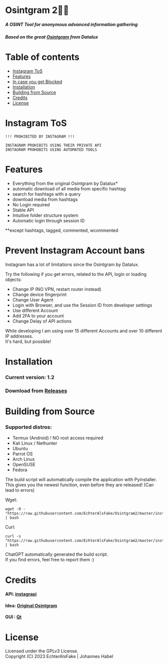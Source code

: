 # Osintgram 2🔎📸

##### A *OSINT* Tool for anonymous advanced information gathering
##### Based on the great [Osintgram](https://github.com/Datalux/Osintgram) from Datalux

# Table of contents

- [Instagram ToS](#instagram-tos)
- [Features](#features)
- [In case you get Blocked](#block)
- [Installation](#installation)
- [Building from Source](#building-from-source)
- [Credits](#credits)
- [License](#license)

# Instagram ToS
 ```
!!! PROHIBITED BY INSTAGRAM !!!

INSTAGRAM PROHIBITS USING THEIR PRIVATE API
INSTAGRAM PROHOBITS USING AUTOMATED TOOLS
```

# Features

- Everything from the original Osintgram by Datalux*
- automatic download of all media from specific hashtag
- search for hashtags with a query
- download media from hashtags
- No Login required
- Stable API
- Intuitive folder structure system
- Automatic login through session ID

**except hashtags, tagged, commented, wcommented

# Prevent Instagram Account bans

Instagram has a lot of limitations since the Osintgram by Datalux.

Try the following if you get errors, related to the API, login or loading objects:

- Change IP (NO VPN, restart router instead)
- Change device fingerprint
- Change User Agent
- Login with Browser, and use the Session ID from developer settings
- Use different Account
- Add 2FA to your account
- Change Delay of API actions

While developing I am using over 15 different Accounts and over 10 different IP addresses.
<br>It's hard, but possible!


# Installation

### Current version: 1.2
### Download from [Releases](https://github.com/EchterAlsFake/Osintgram2/releases)

# Building from Source
### Supported distros:

- Termux (Android)  ! NO root access required
- Kali Linux / Nethunter
- Ubuntu
- Parrot OS
- Arch Linux
- OpenSUSE
- Fedora

The build script will automatically compile the application with Pyinstaller.
<br>This gives you the newest function, even before they are released! (Can lead to errors)

Wget:
``` 
wget -O - "https://raw.githubusercontent.com/EchterAlsFake/Osintgram2/master/install.sh" | bash
``` 
Curl:
``` 
curl -s "https://raw.githubusercontent.com/EchterAlsFake/Osintgram2/master/install.sh" | bash
``` 

ChatGPT automatically generated the build script.
<br>If you find errors, feel free to report them :) 


# Credits

#### API: [instagrapi](https://github.com/subzeroid/instagrapi)
#### Idea: [Original Osintgram](https://github.com/datalux/Osintgram)
#### GUI : [Qt](https://qt.io)
# License

Licensed under the GPLv3 License.
<br>Copyright (C) 2023 EchterAlsFake | Johannes Habel
